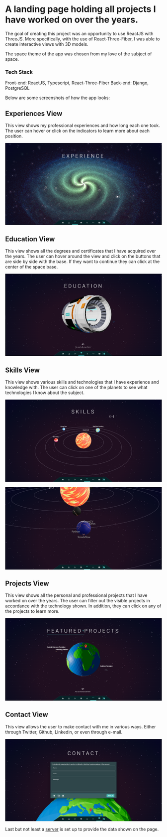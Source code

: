 # A landing page holding all projects I have worked on over the years.

The goal of creating this project was an opportunity to use ReactJS with ThreeJS. More specifically, with the use of React-Three-Fiber, I was able to create interactive views with 3D models.

The space theme of the app was chosen from my love of the subject of space. 

### Tech Stack

Front-end: ReactJS, Typescript, React-Three-Fiber
Back-end: Django, PostgreSQL

Below are some screenshots of how the app looks:

## Experiences View

This view shows my professional experiences and how long each one took. The user can hover or click on the indicators to learn more about each position.

![experience-view](https://raw.githubusercontent.com/GeorgeCodeHub/portfolio/main/Screenshots/experience-view.png)

## Education View

This view shows all the degrees and certificates that I have acquired over the years. The user can hover around the view and click on the buttons that are side by side with the base. If they want to continue they can click at the center of the space base.

![education-view](https://raw.githubusercontent.com/GeorgeCodeHub/portfolio/main/Screenshots/education-view.png)

## Skills View

This view shows various skills and technologies that I have experience and knowledge with. The user can click on one of the planets to see what technologies I know about the subject.

![skills-view](https://raw.githubusercontent.com/GeorgeCodeHub/portfolio/main/Screenshots/skills.png)

![skills-view-close](https://raw.githubusercontent.com/GeorgeCodeHub/portfolio/main/Screenshots/skills-planet-view.png)

## Projects View

This view shows all the personal and professional projects that I have worked on over the years. The user can filter out the visible projects in accordance with the technology shown. In addition, they can click on any of the projects to learn more.

![projects-view](https://raw.githubusercontent.com/GeorgeCodeHub/portfolio/main/Screenshots/projects-view.png)

## Contact View

This view allows the user to make contact with me in various ways. Either through Twitter, Github, Linkedin, or even through e-mail.

![contact-view](https://raw.githubusercontent.com/GeorgeCodeHub/portfolio/main/Screenshots/contact-view.png)

Last but not least a [server](https://github.com/GeorgeCodeHub/portfolio-server) is set up to provide the data shown on the page.
